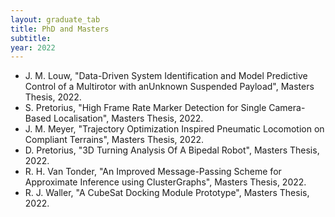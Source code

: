 ```yaml
---
layout: graduate_tab
title: PhD and Masters
subtitle: 
year: 2022
---
```

<!---
#### 2022
-->

- J. M. Louw, "Data-Driven System Identification and Model Predictive Control of a Multirotor with anUnknown Suspended Payload", Masters Thesis, 2022.
- S. Pretorius, "High Frame Rate Marker Detection for Single Camera-Based Localisation", Masters Thesis, 2022.
- J. M. Meyer, "Trajectory Optimization Inspired Pneumatic Locomotion on Compliant Terrains", Masters Thesis, 2022.
- D. Pretorius, "3D Turning Analysis Of A Bipedal Robot", Masters Thesis, 2022.
- R. H. Van Tonder, "An Improved Message-Passing Scheme for Approximate Inference using ClusterGraphs", Masters Thesis, 2022.
- R. J. Waller, "A CubeSat Docking Module Prototype", Masters Thesis, 2022.


